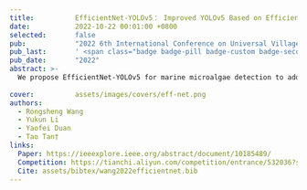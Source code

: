 ```yaml
---
title:          EfficientNet-YOLOv5： Improved YOLOv5 Based on EfficientNet Backbone for Object Detection on Marine Microalgae
date:           2022-10-22 00:01:00 +0800
selected:       false
pub:            "2022 6th International Conference on Universal Village (UV)"
pub_last:       ' <span class="badge badge-pill badge-custom badge-secondary">Conference</span>'
pub_date:       "2022"
abstract: >-
  We propose EfficientNet-YOLOv5 for marine microalgae detection to address challenges of tiny objects and unequal categories, achieving improved accuracy over baseline models on microscopy datasets.
  
cover:          assets/images/covers/eff-net.png
authors:
  - Rongsheng Wang
  - Yukun Li
  - Yaofei Duan
  - Tao Tan†
links:
  Paper: https://ieeexplore.ieee.org/abstract/document/10185489/
  Competition: https://tianchi.aliyun.com/competition/entrance/532036?spm=a2c22.12281965.0.0.4c885d9be7TB5u
  Cite: assets/bibtex/wang2022efficientnet.bib
---
```

